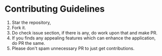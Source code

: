 # Contributing Guidelines 

1. Star the repository,
2. Fork it.
3. Do check issue section, if there is any, do work upon that and make PR.
4. If you finds any appealing features which can enhance the application, do PR the same.
5. Please don't spam unnecessary PR to just get contributions.
